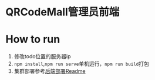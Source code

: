 # QRCodeMall管理员前端

# How to run
1. 修改todo位置的服务器ip
2. ```npm install```,```npm run serve```单机运行，```npm run build```打包
3. 集群部署参考[后端部署Readme](https://github.com/PPeony/QRCodeMall)
